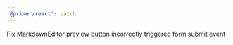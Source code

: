 ```yaml
---
'@primer/react': patch
---
```


Fix MarkdownEditor preview button incorrectly triggered form submit event
